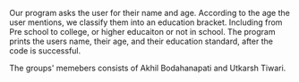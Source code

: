 Our program asks the user for their name and age.
According to the age the user mentions, we classify them into an education bracket.
Including from Pre school to college, or higher educaiton or not in school.
The program prints the users name, their age, and their education standard, after the code is successful.

The groups' memebers consists of Akhil Bodahanapati and Utkarsh Tiwari.
